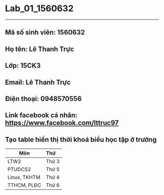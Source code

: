 # Lab_01_1560632
---
Mã số sinh viên: 1560632  
---
Họ tên: Lê Thanh Trực 
---
Lớp: 15CK3
---
Email: Lê Thanh Trực
---
Điện thoại: 0948570556
---
Link facebook cá nhân: https://www.facebook.com/lttruc97
---
Tạo table hiển thị thời khoá biểu học tập ở trường
---

| Môn           | Thứ           
| ------------- |:------------
| LTW2          | Thứ 3
| PTUDCS2       | Thứ 5    
| Linux, TKHTM  | Thứ 4
|TTHCM, PLĐC    | Thứ 6
